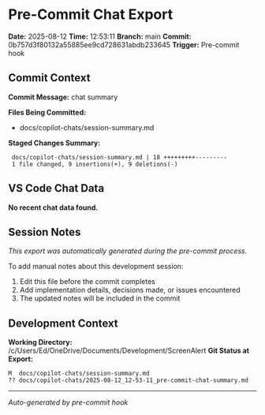 # Pre-Commit Chat Export

**Date:** 2025-08-12
**Time:** 12:53:11
**Branch:** main
**Commit:** 0b757d3f80132a55885ee9cd728631abdb233645
**Trigger:** Pre-commit hook

## Commit Context

**Commit Message:** chat summary

**Files Being Committed:**
- docs/copilot-chats/session-summary.md

**Staged Changes Summary:**
```
 docs/copilot-chats/session-summary.md | 18 +++++++++---------
 1 file changed, 9 insertions(+), 9 deletions(-)
```

## VS Code Chat Data

**No recent chat data found.**


## Session Notes

*This export was automatically generated during the pre-commit process.*

To add manual notes about this development session:
1. Edit this file before the commit completes
2. Add implementation details, decisions made, or issues encountered
3. The updated notes will be included in the commit

## Development Context

**Working Directory:** /c/Users/Ed/OneDrive/Documents/Development/ScreenAlert
**Git Status at Export:**
```
M  docs/copilot-chats/session-summary.md
?? docs/copilot-chats/2025-08-12_12-53-11_pre-commit-chat-summary.md
```

---
*Auto-generated by pre-commit hook*
